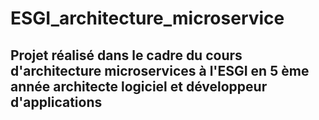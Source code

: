 # ESGI_architecture_microservice

## Projet réalisé dans le cadre du cours d'architecture microservices à l'ESGI en 5 ème année architecte logiciel et développeur d'applications

